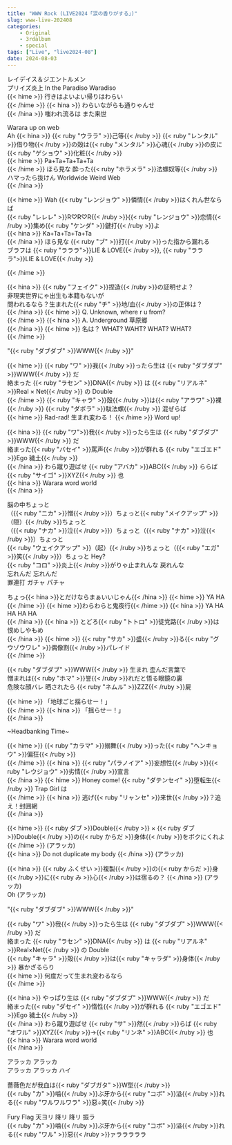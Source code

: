```yaml
---
title: "WWW Rock (LIVE2024「涙の香りがする」)"
slug: www-live-202408
categories:
    - Original
    - 3rdalbum
    - special
tags: ["Live", "live2024-08"]
date: 2024-08-03
---
```



レイデイス＆ジエントルメン  
プリイズ炎上 In the Paradiso Waradiso  
{{< hime >}}
行きはよいよい帰りはわらい  
{{< /hime >}}
{{< hina >}}
わらいながらも通りゃんせ  
{{< /hina >}}
嗤われ流るは また来世  

Warara up on web  
Ah 
{{< hina >}}
{{< ruby "ウララ" >}}己等{{< /ruby >}} {{< ruby "レンタル" >}}借り物{{< /ruby >}}の殻は{{< ruby "メンタル" >}}心魂{{< /ruby >}}の皮に{{< ruby "ゲショウ" >}}化粧{{< /ruby >}}  
{{< hime >}}
Pa+Ta+Ta+Ta+Ta  
{{< /hime >}}
ほら見な 酔った{{< ruby "ホラメラ" >}}法螺奴等{{< /ruby >}}  
ハマったら抜けん Worldwide Weird Web  
{{< /hina >}}

{{< hime >}}
Wah {{< ruby "レンジョウ" >}}憐情{{< /ruby >}}はくれん世ならば  
{{< ruby "レレレ" >}}R♡R♡R{{< /ruby >}}{{< ruby "レンジョウ" >}}恋情{{< /ruby >}}集め{{< ruby "ケンダ" >}}鍵打{{< /ruby >}}よ  
{{< hina >}}
Ka+Ta+Ta+Ta+Ta  
{{< /hina >}}
ほら見な {{< ruby "ブ" >}}打{{< /ruby >}}った指から漏れる  
ブラフは {{< ruby "ラララ">}}LIE & LOVE{{< /ruby >}}, {{< ruby "ラララ">}}LIE & LOVE{{< /ruby >}}  

{{< /hime >}}

{{< hina >}}
{{< ruby "フェイク" >}}捏造{{< /ruby >}}の証明せよ？  
非現実世界にゃ出生も本籍もないが  
問われるなら？生まれた{{< ruby "チ" >}}地/血{{< /ruby >}}の正体は？  
{{< /hina >}}
{{< hime >}}
Q. Unknown, where r u from?  
{{< /hime >}}
{{< hina >}}
A. Underground 草原郷  
{{< /hina >}}
{{< hime >}}
名は？ WHAT? WAHT? WHAT? WHAT?  
{{< /hime >}}

"{{< ruby "ダブダブ" >}}WWW{{< /ruby >}}"

{{< hime >}}
{{< ruby "ワ" >}}我{{< /ruby >}}ったら生は {{< ruby "ダブダブ" >}}WWW{{< /ruby >}} だ  
絡まった {{< ruby "ラセン" >}}DNA{{< /ruby >}} は {{< ruby "リアルネ" >}}Real × Net{{< /ruby >}} の Double  
{{< /hime >}}
{{< ruby "キャラ" >}}殻{{< /ruby >}}は{{< ruby "アラワ" >}}裸{{< /ruby >}} {{< ruby "ダボラ" >}}駄法螺{{< /ruby >}} 混ぜらば  
{{< hime >}}
Rad-rad! 生まれ変わる！
{{< /hime >}}
Word up!  

{{< hina >}}
{{< ruby "ワ">}}我{{< /ruby >}}ったら生は {{< ruby "ダブダブ" >}}WWW{{< /ruby >}} だ  
絡まった{{< ruby "バセイ" >}}罵声{{< /ruby >}}が群れる {{< ruby "エゴエド" >}}Ego 穢土{{< /ruby >}}  
{{< /hina >}}
わら蹴り遊ばせ {{< ruby "アバカ" >}}ABC{{< /ruby >}} ららば {{< ruby "サイゴ" >}}XYZ{{< /ruby >}} 也  
{{< hina >}}
Warara word world  
{{< /hina >}}

脳の中ちょっと  
（{{< ruby "ニカ" >}}憎{{< /ruby >}}）ちょっと{{< ruby "メイクアップ" >}}（隠）{{< /ruby >}}ちょっと  
（{{< ruby "ナカ" >}}泣{{< /ruby >}}）ちょっと（{{< ruby "ナカ" >}}泣{{< /ruby >}}）ちょっと  
{{< ruby "ウェイクアップ" >}}（起）{{< /ruby >}}ちょっと（{{< ruby "エガ" >}}笑{{< /ruby >}}）ちょっと Hey?  
{{< ruby "コロ" >}}炎上{{< /ruby >}}がりゃ止まれんな 戻れんな  
忘れんだ 忘れんだ  
罪連打 ガチャ パチャ  

ちょっ{{< hina >}}とだけならまぁいいじゃん{{< /hina >}} {{< hime >}}
YA HA  
{{< /hime >}}
{{< hime >}}わらわらと鬼夜行{{< /hime >}} {{< hina >}}
YA HA HA HA HA  
{{< /hina >}}
{{< hina >}}
とどろ{{< ruby "トトロ" >}}徒党路{{< /ruby >}}は恨めしやもめ  
{{< /hina >}}
{{< hime >}}
{{< ruby "サカ" >}}盛{{< /ruby >}}る{{< ruby "グウゾウワレ" >}}偶像割{{< /ruby >}}パレイド  
{{< /hime >}}

{{< ruby "ダブダブ" >}}WWW{{< /ruby >}} 生まれ 歪んだ言葉で  
憎まれは{{< ruby "ホマ" >}}誉{{< /ruby >}}れだと悟る眼鏡の裏  
危険な顔バレ 晒されたら {{< ruby "ネムル" >}}ZZZ{{< /ruby >}}屍  

{{< hime >}}
「地球ごと揺らせー！」  
{{< /hime >}}
{{< hina >}}
「揺らせー！」  
{{< /hina >}}

~Headbanking Time~

{{< hime >}}
{{< ruby "カラマ" >}}搦舞{{< /ruby >}}った{{< ruby "ヘンキョウ" >}}偏狂{{< /ruby >}}  
{{< /hime >}}
{{< hina >}}
{{< ruby "パラノイア" >}}妄想性{{< /ruby >}}{{< ruby "レウジョウ" >}}劣情{{< /ruby >}}宣言  
{{< /hina >}}
{{< hime >}}
Honey come! {{< ruby "ダテンセイ" >}}堕転生{{< /ruby >}} Trap Girl は  
{{< /hime >}}
{{< hina >}}
逃げ{{< ruby "リャンセ" >}}来世{{< /ruby >}}？追え！封囲網  
{{< /hina >}}

{{< hime >}}
{{< ruby ダブ >}}Double{{< /ruby >}} × {{< ruby ダブ >}}Double{{< /ruby >}}の{{< ruby からだ >}}身体{{< /ruby >}}をボクにくれよ
{{< /hime >}} (アラッカ)  
{{< hina >}}
Do not duplicate my body
{{< /hina >}} (アラッカ)

{{< hina >}}
{{< ruby ふくせい >}}複製{{< /ruby >}}の{{< ruby からだ >}}身{{< /ruby >}}に{{< ruby み >}}心{{< /ruby >}}は宿るの？
{{< /hina >}} (アラッカ)  
Oh  (アラッカ)

"{{< ruby "ダブダブ" >}}WWW{{< /ruby >}}"

{{< ruby "ワ" >}}我{{< /ruby >}}ったら生は {{< ruby "ダブダブ" >}}WWW{{< /ruby >}} だ  
絡まった {{< ruby "ラセン" >}}DNA{{< /ruby >}} は {{< ruby "リアルネ" >}}Real×Net{{< /ruby >}} の Double  
{{< ruby "キャラ" >}}殻{{< /ruby >}}は{{< ruby "キャラダ" >}}身体{{< /ruby >}} 暴かざるらり  
{{< hime >}}
何度だって生まれ変わるなら  
{{< /hime >}}

{{< hina >}}
やっぱり生は {{< ruby "ダブダブ" >}}WWW{{< /ruby >}} だ  
絡まった{{< ruby "ダセイ" >}}惰性{{< /ruby >}}が群れる {{< ruby "エゴエド" >}}Ego 穢土{{< /ruby >}}  
{{< /hina >}}
わら蹴り遊ばせ {{< ruby "サ" >}}然{{< /ruby >}}らば {{< ruby "オワル" >}}XYZ{{< /ruby >}}→{{< ruby "リンネ" >}}ABC{{< /ruby >}} 也  
{{< hina >}}
Warara word world  
{{< /hina >}}

アラッカ アラッカ  
アラッカ アラッカ ハイ  


薔薇色だが我血は{{< ruby "ダブガタ" >}}W型{{< /ruby >}}  
{{< ruby "カ" >}}噛{{< /ruby >}}ぶ牙から{{< ruby "コボ" >}}溢{{< /ruby >}}れる{{< ruby "ワルワルワラ" >}}惡÷笑{{< /ruby >}}  

Fury Flag 天ヨリ 降リ 降リ 振ラ  
{{< ruby "カ" >}}噛{{< /ruby >}}ぶ牙から{{< ruby "コボ" >}}溢{{< /ruby >}}れる{{< ruby "ワル" >}}惡{{< /ruby >}}ァラララララ  
